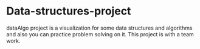 # Data-structures-project
dataAlgo project is a visualization for some data structures and algorithms and also you can practice problem solving on it.
This project is with a team work.
